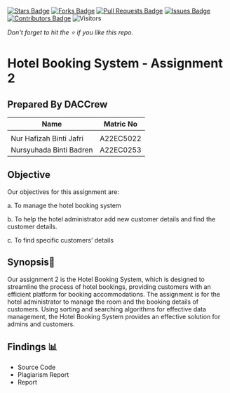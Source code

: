 [![Stars Badge](https://img.shields.io/github/stars/jjn7702/SECJ2013-DSA)](https://github.com/jjn7702/SECJ2013-DSA/Submission/Sample/stargazers)
[![Forks Badge](https://img.shields.io/github/forks/jjn7702/SECJ2013-DSA)](https://github.com/jjn7702/SECJ2013-DSA/Submission/Sample/network/members)
[![Pull Requests Badge](https://img.shields.io/github/issues-pr/jjn7702/SECJ2013-DSA)](https://github.com/jjn7702/SECJ2013-DSA/Submission/Sample/pulls)
[![Issues Badge](https://img.shields.io/github/issues/jjn7702/SECJ2013-DSA)](https://github.com/jjn7702/SECJ2013-DSA/Submission/Sample/issues)
[![Contributors Badge](https://img.shields.io/github/contributors/jjn7702/SECJ2013-DSA?color=2b9348)](https://github.com/jjn7702/SECJ2013-DSA/Submission/Sample/graphs/contributors)
![Visitors](https://api.visitorbadge.io/api/visitors?path=https%3A%2F%2Fgithub.com%2Fjjn7702%2FSECJ2013-DSA%2FSubmission%2FSample&labelColor=%23d9e3f0&countColor=%23697689&style=flat)

_Don't forget to hit the :star: if you like this repo._

# Hotel Booking System - Assignment 2
## Prepared By DACCrew
| Name         | Matric No    |
|--------------|--------------|
|   |   |
| Nur Hafizah Binti Jafri     | A22EC5022 |
| Nursyuhada Binti Badren     | A22EC0253 |
## Objective
Our objectives for this assignment are:

a. To manage the hotel booking system

b. To help the hotel administrator add new customer details and find the customer details.

c. To find specific customers’ details



## Synopsis📝
Our assignment 2 is the Hotel Booking System, which is designed to streamline the process
of hotel bookings, providing customers with an efficient platform for booking
accommodations. The assignment is for the hotel administrator to manage the room and the
booking details of customers. Using sorting and searching algorithms for effective data
management, the Hotel Booking System provides an effective solution for admins and
customers.



## Findings 📊

- Source Code
- Plagiarism Report
- Report
